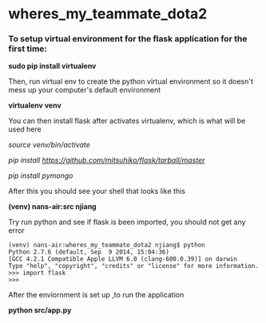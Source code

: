 # wheres_my_teammate_dota2
### To setup virtual environment for the flask application for the first time:

**sudo pip install virtualenv**

Then, run virtual env to create the python virtual environment so it doesn't mess up your computer's default environment 

**virtualenv venv**

You can then install flask after activates virtualenv, which is what will be used here

*source venv/bin/activate*

*pip install https://github.com/mitsuhiko/flask/tarball/master*

*pip install pymongo*

After this you should see your shell that looks like this

**(venv) nans-air:src njiang**

Try run python and see if flask is been imported, you should not get any error
```
(venv) nans-air:wheres_my_teammate_dota2 njiang$ python
Python 2.7.6 (default, Sep  9 2014, 15:04:36)
[GCC 4.2.1 Compatible Apple LLVM 6.0 (clang-600.0.39)] on darwin
Type "help", "copyright", "credits" or "license" for more information.
>>> import flask
>>>
```

After the enviornment is set up ,to run the application

**python src/app.py**
